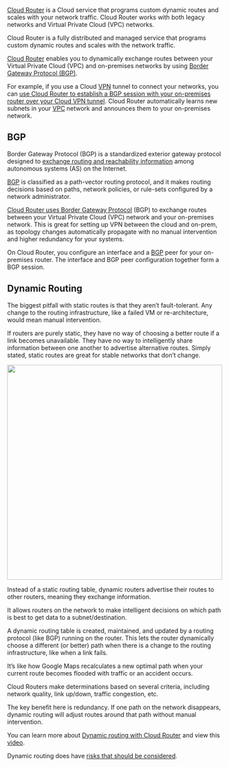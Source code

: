 [Cloud Router](https://cloud.google.com/network-connectivity/docs/router) is a Cloud service that programs custom dynamic routes and scales with your network traffic. Cloud Router works with both legacy networks and Virtual Private Cloud (VPC) networks.

Cloud Router is a fully distributed and managed service that programs custom dynamic routes and scales with the network traffic. 

[Cloud Router](https://cloud.google.com/network-connectivity/docs/router)  enables you to dynamically exchange routes between your Virtual Private Cloud (VPC) and on-premises networks by using [Border Gateway Protocol (BGP)](https://www.wikipedia.org/wiki/Border_Gateway_Protocol). 

For example, if you use a Cloud [VPN](VPN) tunnel to connect your networks, you can [use Cloud Router to establish a BGP session with your on-premises router over your Cloud VPN tunnel](https://medium.com/google-cloud/dynamic-routing-with-cloud-router-9ff5c362d833  ). Cloud Router automatically learns new subnets in your [VPC](VPC) network and announces them to your on-premises network.





## BGP



Border Gateway Protocol (BGP) is a standardized exterior gateway protocol designed to [exchange routing and reachability information](https://www.youtube.com/watch?v=_Z29ZzKeZHc) among autonomous systems (AS) on the Internet. 

[BGP]( https://engineering.fb.com/2021/05/13/data-center-engineering/bgp/   ) is classified as a path-vector routing protocol, and it makes routing decisions based on paths, network policies, or rule-sets configured by a network administrator.


[Cloud Router uses Border Gateway Protocol](https://cloud.google.com/network-connectivity/docs/router/how-to/configuring-bgp) (BGP) to exchange routes between your Virtual Private Cloud (VPC) network and your on-premises network.  This is great for setting up VPN between the cloud and on-prem, as topology changes automatically propagate with no manual intervention and higher redundancy for your systems.

On Cloud Router, you configure an interface and a [BGP](https://en.wikipedia.org/wiki/Border_Gateway_Protocol) peer for your on-premises router. The interface and BGP peer configuration together form a BGP session.





## Dynamic Routing

The biggest pitfall with static routes is that they aren’t fault-tolerant. Any change to the routing infrastructure, like a failed VM or re-architecture, would mean manual intervention. 

If routers are purely static, they have no way of choosing a better route if a link becomes unavailable. They have no way to intelligently share information between one another to advertise alternative routes. Simply stated, static routes are great for stable networks that don’t change.

<img src="https://miro.medium.com/max/5400/1*yZclHkU5wb-xTGj8fhb24w.png" width="500">


Instead of a static routing table, dynamic routers advertise their routes to other routers, meaning they exchange information. 

It allows routers on the network to make intelligent decisions on which path is best to get data to a subnet/destination. 

A dynamic routing table is created, maintained, and updated by a routing protocol (like BGP) running on the router. This lets the router dynamically choose a different (or better) path when there is a change to the routing infrastructure, like when a link fails. 

It’s like how Google Maps recalculates a new optimal path when your current route becomes flooded with traffic or an accident occurs. 

Cloud Routers make determinations based on several criteria, including network quality, link up/down, traffic congestion, etc. 

The key benefit here is redundancy. If one path on the network disappears, dynamic routing will adjust routes around that path without manual intervention.

You can learn more about [Dynamic routing with Cloud Router](https://medium.com/google-cloud/dynamic-routing-with-cloud-router-9ff5c362d833) and view this [video](https://www.youtube.com/watch?v=K_xb_j46YOk).


Dynamic routing does have [risks that should be considered](  https://www.wired.com/story/bgp-routing-manrs-google-fix/  ).